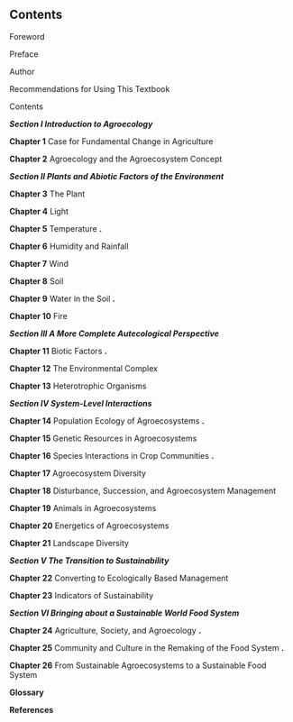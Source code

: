 ## Contents

Foreword

Preface

Author

Recommendations for Using This Textbook

Contents

_**Section I Introduction to Agroecology**_

**Chapter 1** Case for Fundamental Change in Agriculture

**Chapter 2** Agroecology and the Agroecosystem Concept

_**Section II Plants and Abiotic Factors of the Environment**_

**Chapter 3** The Plant

**Chapter 4** Light

**Chapter 5** Temperature **.**

**Chapter 6** Humidity and Rainfall

**Chapter 7** Wind

**Chapter 8** Soil

**Chapter 9** Water in the Soil **.**

**Chapter 10** Fire


_**Section III A More Complete Autecological Perspective**_

**Chapter 11** Biotic Factors **.**

**Chapter 12** The Environmental Complex

**Chapter 13** Heterotrophic Organisms

_**Section IV System-Level Interactions**_

**Chapter 14** Population Ecology of Agroecosystems **.**

**Chapter 15** Genetic Resources in Agroecosystems

**Chapter 16** Species Interactions in Crop Communities **.**

**Chapter 17** Agroecosystem Diversity

**Chapter 18** Disturbance, Succession, and Agroecosystem Management

**Chapter 19** Animals in Agroecosystems

**Chapter 20** Energetics of Agroecosystems

**Chapter 21** Landscape Diversity

_**Section V The Transition to Sustainability**_

**Chapter 22** Converting to Ecologically Based Management

**Chapter 23** Indicators of Sustainability

_**Section VI Bringing about a Sustainable World Food System**_

**Chapter 24** Agriculture, Society, and Agroecology **.**

**Chapter 25** Community and Culture in the Remaking of the Food System **.**

**Chapter 26** From Sustainable Agroecosystems to a Sustainable Food System

**Glossary**


**References** 


